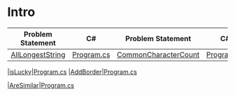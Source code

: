 # Intro 
|Problem Statement|C#|Problem Statement|C#|
|---|---|---|---|
|[AllLongestString](https://github.com/suren-vanyan/CodeSignal/tree/master/Intro/AllLongestString)|[Program.cs](https://github.com/suren-vanyan/CodeSignal/blob/master/Intro/AllLongestString/AllLongestString/Program.cs)|[CommonCharacterCount]()|[Program.cs](https://github.com/suren-vanyan/CodeSignal/blob/master/Intro/CommonCharacterCount/CommonCharacterCount/Program.cs)

|[isLucky]()|[Program.cs](https://github.com/suren-vanyan/CodeSignal/blob/master/Intro/isLucky/ConsoleApp1/Program.cs)
|[AddBorder]()|[Program.cs](https://github.com/suren-vanyan/CodeSignal/blob/master/Intro/AddBorder/AddBorder/Program.cs)

|[AreSimilar]()|[Program.cs](https://github.com/suren-vanyan/CodeSignal/blob/master/Intro/AreSimilar/AreSimilar/Program.cs)





